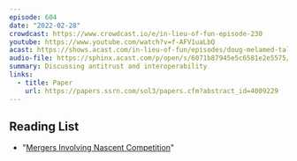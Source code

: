 ```yaml
---
episode: 604
date: "2022-02-28"
crowdcast: https://www.crowdcast.io/e/in-lieu-of-fun-episode-230
youtube: https://www.youtube.com/watch?v=f-AFV1uaLbQ
acast: https://shows.acast.com/in-lieu-of-fun/episodes/doug-melamed-talks-antitrust
audio-file: https://sphinx.acast.com/p/open/s/6071b87945e5c6581e2e5575/e/621d7db7fc75cd00124ac8b9/media.mp3
summary: Discussing antitrust and interoperability
links:
  - title: Paper
    url: https://papers.ssrn.com/sol3/papers.cfm?abstract_id=4009229
---
```


## Reading List

- "[Mergers Involving Nascent Competition](https://papers.ssrn.com/sol3/papers.cfm?abstract_id=4009229)"
